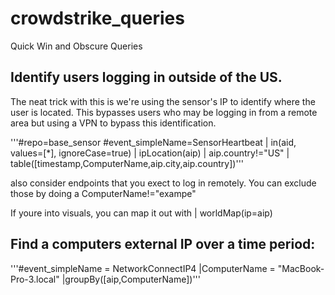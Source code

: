 # crowdstrike_queries
Quick Win and Obscure Queries

Identify users logging in outside of the US.
-

  The neat trick with this is we're using the
  sensor's IP to identify where the user is located. This bypasses users who may be logging
  in from a remote area but using a VPN to bypass this identification.

'''#repo=base_sensor #event_simpleName=SensorHeartbeat
| in(aid, values=[*], ignoreCase=true)
| ipLocation(aip)
| aip.country!="US"
| table([timestamp,ComputerName,aip.city,aip.country])'''

  also consider endpoints that you exect to log in remotely. You can exclude those
  by doing a ComputerName!="exampe"

If youre into visuals, you can map it out with
  | worldMap(ip=aip)

Find a computers external IP over a time period:
- 
'''#event_simpleName = NetworkConnectIP4
|ComputerName = "MacBook-Pro-3.local"
|groupBy([aip,ComputerName])'''

